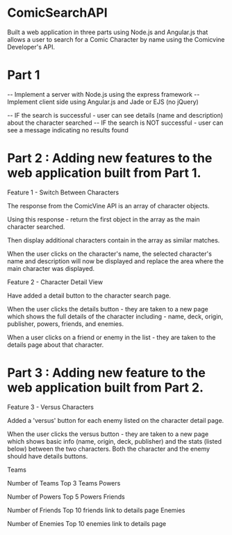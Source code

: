 # ComicSearchAPI

Built a web application in three parts using Node.js and Angular.js that allows a user to search for a Comic Character by name using the Comicvine Developer's API.

# Part 1

-- Implement a server with Node.js using the express framework
-- Implement client side using Angular.js and Jade or EJS (no jQuery)

-- IF the search is successful - user can see details (name and description) about the character searched
-- IF the search is NOT successful - user can see a message indicating no results found

# Part 2 : Adding new features to the web application built from Part 1.

Feature 1 - Switch Between Characters

The response from the ComicVine API is an array of character objects.

Using this response - return the first object in the array as the main character searched.

Then display additional characters contain in the array as similar matches.

When the user clicks on the character's name, the selected character's name and description will now be displayed and replace the area where the main character was displayed.

Feature 2 - Character Detail View

Have added a detail button to the character search page.

When the user clicks the details button - they are taken to a new page which shows the full details of the character including - name, deck, origin, publisher, powers, friends, and enemies.

When a user clicks on a friend or enemy in the list - they are taken to the details page about that character.

# Part 3 : Adding new feature to the web application built from Part 2.

Feature 3 - Versus Characters

Added a 'versus' button for each enemy listed on the character detail page.

When the user clicks the versus button - they are taken to a new page which shows basic info (name, origin, deck, publisher) and the stats (listed below) between the two characters. Both the character and the enemy should have details buttons.

Teams

Number of Teams
Top 3 Teams
Powers

Number of Powers
Top 5 Powers
Friends

Number of Friends
Top 10 friends
link to details page
Enemies

Number of Enemies
Top 10 enemies
link to details page

